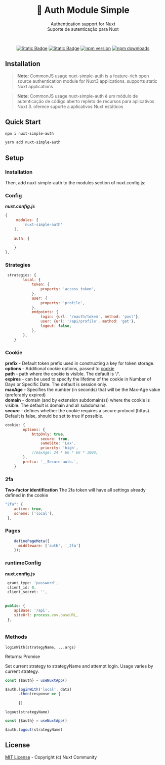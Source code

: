 <h1 align="center">🔐 Auth Module Simple</h1>
    <p align="center">
        <span>Authentication support for Nuxt</span>
            <br>
        <span>Suporte de autenticação para Nuxt</span>
    </p>
<br>

<div align="center">


[![Static Badge](https://img.shields.io/badge/NPM:nuxt-simple-auth)](https://www.npmjs.com/package/nuxt-simple-auth)
[![Static Badge](https://img.shields.io/badge/GITHUB:nuxt-simple-auth)](https://github.com/4slanK/nuxt-simple-auth)
[![npm version](https://img.shields.io/npm/v/nuxt-simple-auth/latest.svg?style=flat-square)](https://www.npmjs.com/package/nuxt-simple-auth)
[![npm downloads](https://img.shields.io/npm/dt/nuxt-simple-auth.svg?style=flat-square)](https://www.npmjs.com/package/nuxt-simple-auth)


</div>

## Installation

> **Note**: CommonJS usage
> nuxt-simple-auth is a feature-rich open source authentication module for Nuxt3 applications. supports static Nuxt
> applications

> **Note**: CommonJS usage
> nuxt-simple-auth é um módulo de autenticação de código aberto repleto de recursos para aplicativos Nuxt 3. oferece
> suporte a aplicativos Nuxt estáticos

## Quick Start

```sh
npm i nuxt-simple-auth
```

```sh
yarn add nuxt-simple-auth
```

<!-- <a href="https://auth.nuxtjs.org">Read Documentation</a>

**🚧 please see [status page](http://auth.nuxtjs.org/status) in documentation.** -->

## Setup

### Installation

Then, add nuxt-simple-auth to the modules section of nuxt.config.js:

### Config

***nuxt.config.js***
``` js
{
     modules: [
        'nuxt-simple-auth'
    ],
  
    auth: {
  
    }
},

```
### Strategies

``` js
 strategies: {
        local: {
            token: {
                property: 'access_token',
            },
            user: {
                property: 'profile',
            },
            endpoints: {
                login: {url: '/oauth/token', method: 'post'},
                user: {url: '/api/profile', method: 'get'},
                logout: false,
            },
        },
    }
```

### Cookie

**prefix** - Default token prefix used in constructing a key for token storage.
<br/>
**options** - Additional cookie options, passed to <a href="https://github.com/jshttp/cookie?tab=readme-ov-file">
cookie</a>
<br/>
**path** - path where the cookie is visible. The default is '/'.
<br/>
**expires** - can be used to specify the lifetime of the cookie in Number of Days or Specific Date. The default is
session only.
<br/>
**maxAge** - Specifies the number (in seconds) that will be the Max-Age value (preferably expired)
</br>
**domain** - domain (and by extension subdomain(s)) where the cookie is visible. The default is domain and all
subdomains.
<br/>
**secure** - defines whether the cookie requires a secure protocol (https). Default is false, should be set to true if
possible.

``` js
cookie: {
        options: {
            httpOnly: true,
                secure: true,
                sameSite: 'Lax',
                priority: 'high',
            //maxAge: 24 * 60 * 60 * 1000,
        },
        prefix: '__Secure-auth.',
    }
```
### 2fa

**Two-factor identification** The 2fa token will have all settings already defined in the cookie

``` js
"2fa": {
    active: true,
    scheme: ['local'],
 },
```

### Pages

``` js
    definePageMeta({
      middleware: ['auth', '_2fa']
    });
```

### runtimeConfig

**nuxt.config.js**

``` js
 grant_type: 'password',
 client_id: 0,
 client_secret: '',
        
        
public: {
    apiBase: '/api',
    siteUrl: process.env.baseURL,
 },
        
```

### Methods

```shell
loginWith(strategyName, ...args)
```
Returns: Promise

Set current strategy to strategyName and attempt login. Usage varies by current strategy.

``` js
const {$auth} = useNuxtApp()

$auth.loginWith('local', data)
      .then(response => {
        
      })
```

```shell
logout(strategyName)
```
``` js
const {$auth} = useNuxtApp()

$auth.logout(strategyName)
```

## License

[MIT License](./LICENSE) - Copyright (c) Nuxt Community
